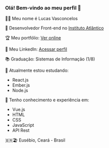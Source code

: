 ### Olá! Bem-vindo ao meu perfil 👋

👨‍💻 Meu nome é Lucas Vasconcelos

🏢 Desenvolvedor Front-end no [Instituto Atlântico](http://www.atlantico.com.br)

🏆 Meu portfólio: [Ver online](https://lucas-av7.github.io/)

👔 Meu LinkedIn: [Acessar perfil](https://www.linkedin.com/in/lucas-av7)

📚 Graduação: Sistemas de Informação (1/8)

🌱 Atualmente estou estudando:
- React.js
- Ember.js
- Node.js

💾 Tenho conhecimento e experiência em:
- Vue.js
- HTML
- CSS
- JavaScript
- API Rest

🇧🇷🏖️ Eusébio, Ceará - Brasil
